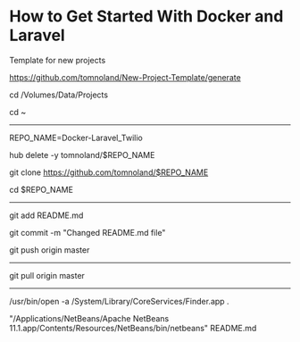 # How to Get Started With Docker and Laravel

Template for new projects

https://github.com/tomnoland/New-Project-Template/generate

cd /Volumes/Data/Projects

cd ~

---

REPO_NAME=Docker-Laravel_Twilio

hub delete -y tomnoland/$REPO_NAME

git clone https://github.com/tomnoland/$REPO_NAME

cd $REPO_NAME

---

git add README.md

git commit -m "Changed README.md file"

git push origin master

---

git pull origin master

---

/usr/bin/open -a /System/Library/CoreServices/Finder.app .

"/Applications/NetBeans/Apache NetBeans 11.1.app/Contents/Resources/NetBeans/bin/netbeans" README.md

